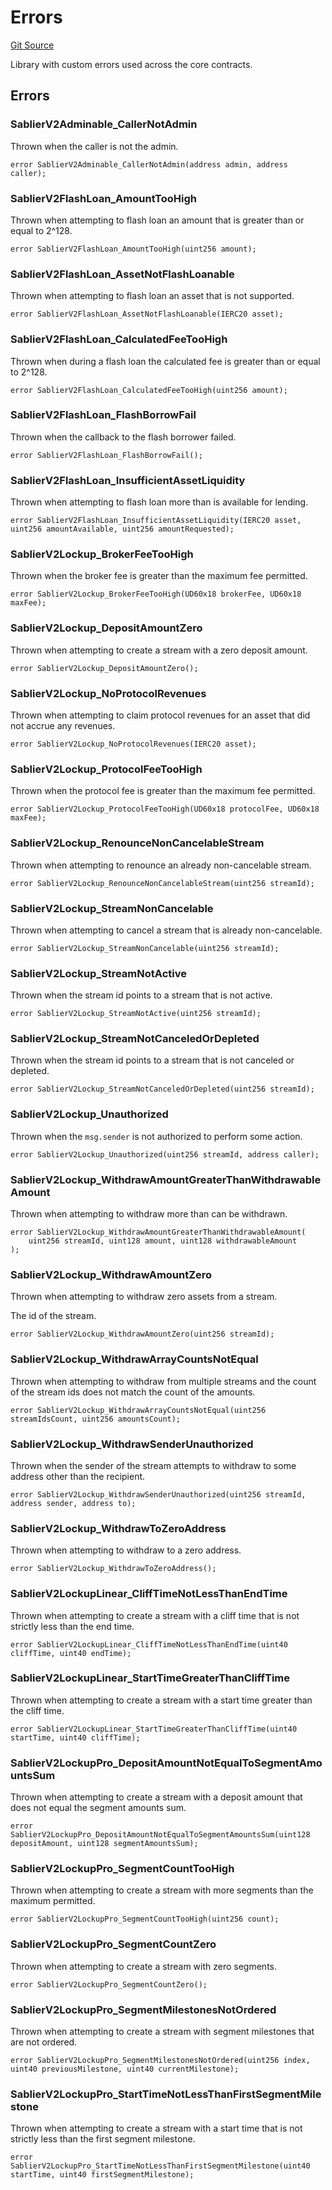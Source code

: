 # Errors

[Git Source](https://github.com/sablierhq/v2-core/blob/9df2bf8f303f7d13337716257672553e60783b8c/docs/contracts/v2/reference/core)

Library with custom errors used across the core contracts.

## Errors

### SablierV2Adminable_CallerNotAdmin

Thrown when the caller is not the admin.

```solidity
error SablierV2Adminable_CallerNotAdmin(address admin, address caller);
```

### SablierV2FlashLoan_AmountTooHigh

Thrown when attempting to flash loan an amount that is greater than or equal to 2^128.

```solidity
error SablierV2FlashLoan_AmountTooHigh(uint256 amount);
```

### SablierV2FlashLoan_AssetNotFlashLoanable

Thrown when attempting to flash loan an asset that is not supported.

```solidity
error SablierV2FlashLoan_AssetNotFlashLoanable(IERC20 asset);
```

### SablierV2FlashLoan_CalculatedFeeTooHigh

Thrown when during a flash loan the calculated fee is greater than or equal to 2^128.

```solidity
error SablierV2FlashLoan_CalculatedFeeTooHigh(uint256 amount);
```

### SablierV2FlashLoan_FlashBorrowFail

Thrown when the callback to the flash borrower failed.

```solidity
error SablierV2FlashLoan_FlashBorrowFail();
```

### SablierV2FlashLoan_InsufficientAssetLiquidity

Thrown when attempting to flash loan more than is available for lending.

```solidity
error SablierV2FlashLoan_InsufficientAssetLiquidity(IERC20 asset, uint256 amountAvailable, uint256 amountRequested);
```

### SablierV2Lockup_BrokerFeeTooHigh

Thrown when the broker fee is greater than the maximum fee permitted.

```solidity
error SablierV2Lockup_BrokerFeeTooHigh(UD60x18 brokerFee, UD60x18 maxFee);
```

### SablierV2Lockup_DepositAmountZero

Thrown when attempting to create a stream with a zero deposit amount.

```solidity
error SablierV2Lockup_DepositAmountZero();
```

### SablierV2Lockup_NoProtocolRevenues

Thrown when attempting to claim protocol revenues for an asset that did not accrue any revenues.

```solidity
error SablierV2Lockup_NoProtocolRevenues(IERC20 asset);
```

### SablierV2Lockup_ProtocolFeeTooHigh

Thrown when the protocol fee is greater than the maximum fee permitted.

```solidity
error SablierV2Lockup_ProtocolFeeTooHigh(UD60x18 protocolFee, UD60x18 maxFee);
```

### SablierV2Lockup_RenounceNonCancelableStream

Thrown when attempting to renounce an already non-cancelable stream.

```solidity
error SablierV2Lockup_RenounceNonCancelableStream(uint256 streamId);
```

### SablierV2Lockup_StreamNonCancelable

Thrown when attempting to cancel a stream that is already non-cancelable.

```solidity
error SablierV2Lockup_StreamNonCancelable(uint256 streamId);
```

### SablierV2Lockup_StreamNotActive

Thrown when the stream id points to a stream that is not active.

```solidity
error SablierV2Lockup_StreamNotActive(uint256 streamId);
```

### SablierV2Lockup_StreamNotCanceledOrDepleted

Thrown when the stream id points to a stream that is not canceled or depleted.

```solidity
error SablierV2Lockup_StreamNotCanceledOrDepleted(uint256 streamId);
```

### SablierV2Lockup_Unauthorized

Thrown when the `msg.sender` is not authorized to perform some action.

```solidity
error SablierV2Lockup_Unauthorized(uint256 streamId, address caller);
```

### SablierV2Lockup_WithdrawAmountGreaterThanWithdrawableAmount

Thrown when attempting to withdraw more than can be withdrawn.

```solidity
error SablierV2Lockup_WithdrawAmountGreaterThanWithdrawableAmount(
    uint256 streamId, uint128 amount, uint128 withdrawableAmount
);
```

### SablierV2Lockup_WithdrawAmountZero

Thrown when attempting to withdraw zero assets from a stream.

The id of the stream.

```solidity
error SablierV2Lockup_WithdrawAmountZero(uint256 streamId);
```

### SablierV2Lockup_WithdrawArrayCountsNotEqual

Thrown when attempting to withdraw from multiple streams and the count of the stream ids does not match the count of the
amounts.

```solidity
error SablierV2Lockup_WithdrawArrayCountsNotEqual(uint256 streamIdsCount, uint256 amountsCount);
```

### SablierV2Lockup_WithdrawSenderUnauthorized

Thrown when the sender of the stream attempts to withdraw to some address other than the recipient.

```solidity
error SablierV2Lockup_WithdrawSenderUnauthorized(uint256 streamId, address sender, address to);
```

### SablierV2Lockup_WithdrawToZeroAddress

Thrown when attempting to withdraw to a zero address.

```solidity
error SablierV2Lockup_WithdrawToZeroAddress();
```

### SablierV2LockupLinear_CliffTimeNotLessThanEndTime

Thrown when attempting to create a stream with a cliff time that is not strictly less than the end time.

```solidity
error SablierV2LockupLinear_CliffTimeNotLessThanEndTime(uint40 cliffTime, uint40 endTime);
```

### SablierV2LockupLinear_StartTimeGreaterThanCliffTime

Thrown when attempting to create a stream with a start time greater than the cliff time.

```solidity
error SablierV2LockupLinear_StartTimeGreaterThanCliffTime(uint40 startTime, uint40 cliffTime);
```

### SablierV2LockupPro_DepositAmountNotEqualToSegmentAmountsSum

Thrown when attempting to create a stream with a deposit amount that does not equal the segment amounts sum.

```solidity
error SablierV2LockupPro_DepositAmountNotEqualToSegmentAmountsSum(uint128 depositAmount, uint128 segmentAmountsSum);
```

### SablierV2LockupPro_SegmentCountTooHigh

Thrown when attempting to create a stream with more segments than the maximum permitted.

```solidity
error SablierV2LockupPro_SegmentCountTooHigh(uint256 count);
```

### SablierV2LockupPro_SegmentCountZero

Thrown when attempting to create a stream with zero segments.

```solidity
error SablierV2LockupPro_SegmentCountZero();
```

### SablierV2LockupPro_SegmentMilestonesNotOrdered

Thrown when attempting to create a stream with segment milestones that are not ordered.

```solidity
error SablierV2LockupPro_SegmentMilestonesNotOrdered(uint256 index, uint40 previousMilestone, uint40 currentMilestone);
```

### SablierV2LockupPro_StartTimeNotLessThanFirstSegmentMilestone

Thrown when attempting to create a stream with a start time that is not strictly less than the first segment milestone.

```solidity
error SablierV2LockupPro_StartTimeNotLessThanFirstSegmentMilestone(uint40 startTime, uint40 firstSegmentMilestone);
```
